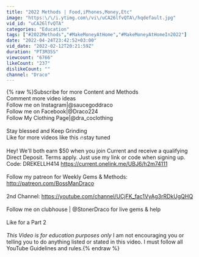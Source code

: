 ```yaml
---
title: "2022 Methods | Food,iPhones,Money,Etc"
image: "https:\/\/i.ytimg.com\/vi\/uCA26lfvQTA\/hqdefault.jpg"
vid_id: "uCA26lfvQTA"
categories: "Education"
tags: ["#2022Methods","#MakeMoneyAtHome","#MakeMoneyAtHomeIn2022"]
date: "2022-04-24T23:42:52+03:00"
vid_date: "2022-02-12T20:21:59Z"
duration: "PT3M35S"
viewcount: "6766"
likeCount: "237"
dislikeCount: ""
channel: "Draco"
---
```

{% raw %}Subscribe for more Content and Methods <br />Comment more video ideas <br />Follow me on Instagram|@saucegoddraco<br />Follow me on Facebook|@Draco224 <br />Follow My Clothing Page|@dra_coclothing<br /><br />Stay blessed and Keep Grinding <br />Like for more videos like this 🔥stay tuned<br /><br />Hey! We'll both earn $50 when you join Current and receive a qualifying Direct Deposit. Terms apply. Just use my link or code when signing up. Code: DREKELLH414 <a rel="nofollow" target="blank" href="https://current.onelink.me/UBJ6/h2m74111">https://current.onelink.me/UBJ6/h2m74111</a><br /><br />Follow my patreon for Weekly Gems &amp; Methods: <a rel="nofollow" target="blank" href="http://patreon.com/BossManDraco">http://patreon.com/BossManDraco</a><br /><br />2nd Channel: <a rel="nofollow" target="blank" href="https://youtube.com/channel/UCjFK_fac1VyAg3rRDkUgQHQ">https://youtube.com/channel/UCjFK_fac1VyAg3rRDkUgQHQ</a><br /><br />Follow me on clubhouse | @StonerDraco for live gems &amp; help<br /><br />Like for a Part 2 <br /><br />*This Video is for education purposes only* I am not encouraging you or telling you to do anything listed or stated in this video. I must follow all YouTube Guidelines and rules.{% endraw %}
